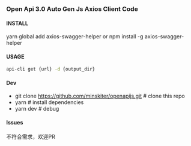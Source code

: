 ### Open Api 3.0 Auto Gen Js Axios Client Code

#### INSTALL

yarn global add axios-swagger-helper
or npm install -g axios-swagger-helper

#### USAGE

``` sh
api-cli get {url} -d {output_dir}
```

#### Dev

- git clone https://github.com/minskiter/openapijs.git # clone this repo
- yarn # install dependencies
- yarn dev # debug 

#### Issues

不符合需求，欢迎PR